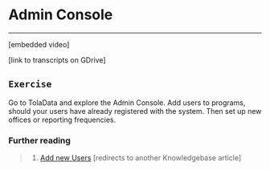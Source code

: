# Admin Console

---

\[embedded video\]

\[link to transcripts on GDrive\]

## `Exercise`

Go to TolaData and explore the Admin Console. Add users to programs, should your users have already registered with the system. Then set up new offices or reporting frequencies.

### Further reading

> 1. [Add new Users](https://help.toladata.com/4-manage-users/add-new-users.html) \[redirects to another Knowledgebase article\]



